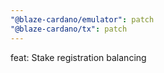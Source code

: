 ```yaml
---
"@blaze-cardano/emulator": patch
"@blaze-cardano/tx": patch
---
```


feat: Stake registration balancing
